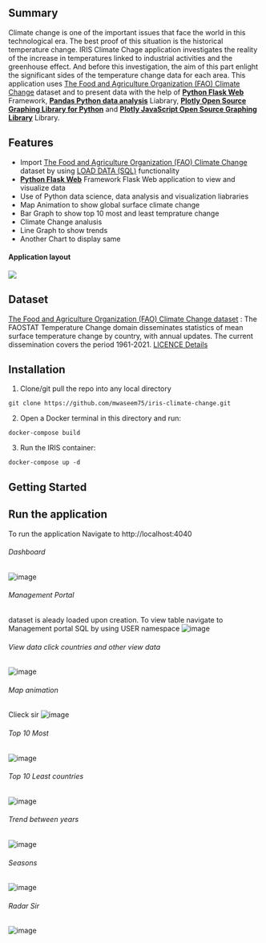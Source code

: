 ## Summary
Climate change is one of the important issues that face the world in this technological era. The best proof of this situation is the historical temperature change.
IRIS Climate Chage application investigates the reality of the increase in temperatures linked to industrial activities and the greenhouse effect. And before this investigation, the aim of this part enlight the significant sides of the temperature change data for each area. 
This application uses [The Food and Agriculture Organization (FAO) Climate Change](https://www.fao.org/faostat/en/#data/ET) dataset and to present data with the help of [**Python Flask Web**](https://flask.palletsprojects.com/) Framework, [**Pandas Python data analysis**](https://pandas.pydata.org/) Liabrary, [**Plotly Open Source Graphing Library for Python**](https://plotly.com/python/) and [**Plotly JavaScript Open Source Graphing Library**](https://plotly.com/javascript/) Library.  

## Features
* Import [The Food and Agriculture Organization (FAO) Climate Change](https://www.fao.org/faostat/en/#data/ET) dataset by using [LOAD DATA (SQL)](https://irisdocs.intersystems.com/iris20212/csp/docbook/DocBook.UI.Page.cls?KEY=RSQL_loaddata) functionality
* [**Python Flask Web**](https://flask.palletsprojects.com/) Framework Flask Web application to view and visualize data
* Use of Python data science, data analysis and visualization liabraries
* Map Animation to show global surface climate change
* Bar Graph to show top 10 most and least temprature change
* Climate Change analusis
* Line Graph to show trends
* Another Chart to display same

#### Application layout
![](https://github.com/mwaseem75/iris-climate-change/blob/main/IRIS_ClimateChange.gif)

## Dataset
[The Food and Agriculture Organization (FAO) Climate Change dataset](https://www.fao.org/faostat/en/#data/ET) : The FAOSTAT Temperature Change domain disseminates statistics of mean surface temperature change by country, with annual updates. The current dissemination covers the period 1961-2021. [LICENCE Details](https://www.fao.org/contact-us/terms/db-terms-of-use/en/)

## Installation
1. Clone/git pull the repo into any local directory

```
git clone https://github.com/mwaseem75/iris-climate-change.git
```

2. Open a Docker terminal in this directory and run:

```
docker-compose build
```

3. Run the IRIS container:

```
docker-compose up -d 
```
## Getting Started 
## Run the application
To run the application Navigate to http://localhost:4040 
###### Dashboard
![image](https://user-images.githubusercontent.com/18219467/177929434-f189f677-9d1e-4775-99af-d4a4106dda95.png)
###### Management Portal
dataset is aleady loaded upon creation. To view table navigate to Management portal SQL by using USER namespace
![image](https://user-images.githubusercontent.com/18219467/177931814-6a6ef4cf-ddce-442c-ab7a-d34c0a3609af.png)

###### View data click countries and other view data
![image](https://user-images.githubusercontent.com/18219467/177930218-f646aa94-0ad3-43a2-9b01-6a5d930fc810.png)
###### Map animation 
Clieck sir
![image](https://user-images.githubusercontent.com/18219467/177930483-afbc9660-c58d-4776-a84d-4a988445345a.png)
###### Top 10 Most
![image](https://user-images.githubusercontent.com/18219467/177930671-b461aa70-1440-4ae7-849d-e4ea9d7e20dc.png)
###### Top 10 Least countries
![image](https://user-images.githubusercontent.com/18219467/177930872-ccfebf05-f9fc-4627-a5be-1778e00f4af9.png)
###### Trend between years
![image](https://user-images.githubusercontent.com/18219467/177931087-719c8296-fba6-4819-9ceb-7c7e3dec4825.png)
###### Seasons
![image](https://user-images.githubusercontent.com/18219467/177931222-7c682568-96bf-4c5b-9964-17cdb4a97bc9.png)
###### Radar Sir
![image](https://user-images.githubusercontent.com/18219467/177931438-dc30a289-aa0b-4dcd-a59f-a47749d2b3f4.png)








